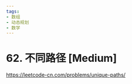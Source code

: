 ```yaml
---
tags:
- 数组
- 动态规划
- 数学
---
```


# 62. 不同路径 [Medium]

<https://leetcode-cn.com/problems/unique-paths/>
